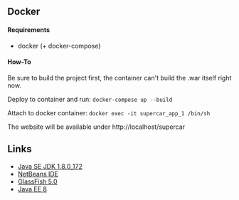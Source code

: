 ## Docker

#### Requirements

- docker (+ docker-compose)


#### How-To

Be sure to build the project first, the container can't build the .war itself right now.

Deploy to container and run: `docker-compose up --build`

Attach to docker container: `docker exec -it supercar_app_1 /bin/sh`

The website will be available under http://localhost/supercar

## Links

- [Java SE JDK 1.8.0_172](http://www.oracle.com/technetwork/java/javase/downloads/jdk8-downloads-2133151.html)
- [NetBeans IDE](https://netbeans.org/downloads/start.html?platform=windows&lang=en&option=javaee)
- [GlassFish 5.0](https://javaee.github.io/glassfish/download)
- [Java EE 8](http://www.oracle.com/technetwork/java/javaee/downloads/java-ee-sdk-downloads-3908423.html)